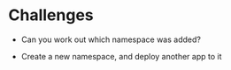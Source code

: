 # Challenges

- Can you work out which namespace was added?

- Create a new namespace, and deploy another app to it
